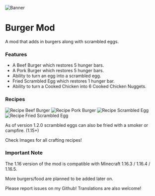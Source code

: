 ![Banner](https://i.postimg.cc/hGTLW7Hh/background-burgermod.png)

# Burger Mod

A mod that adds in burgers along with scrambled eggs.

### Features
* A Beef Burger which restores 5 hunger bars.
* A Pork Burger which restores 5 hunger bars.
* Ability to turn an egg into a scrambled egg.
* Fried Scrambled Egg which restores 1 hunger bar.
* Ability to turn a Cooked Chicken into 6 Cooked Chicken Nuggets.

### Recipes
![Recipe Beef Burger](https://i.postimg.cc/ydKFV8Hj/recipe-burger.png)
![Recipe Pork Burger](https://i.postimg.cc/yYQsSR8f/recipe-pork-burger.png)
![Recipe Scrambled Egg](https://i.postimg.cc/FRx01XF4/recipe-scrambled-egg.png)
![Recipe Fried Scrambled Egg](https://i.postimg.cc/1X5wq74N/recipe-fried-scrambled-egg.png)

As of version 1.2.0 scrambled eggs can also be fried with a smoker or campfire. (1.15+)

Check Images for all crafting recipes!

### Important Note
The 1.16 version of the mod is compatible with Minecraft 1.16.3 / 1.16.4 / 1.16.5.

More burgers/food are planned to be added later on.

Please report issues on my Github!
Translations are also welcome!
